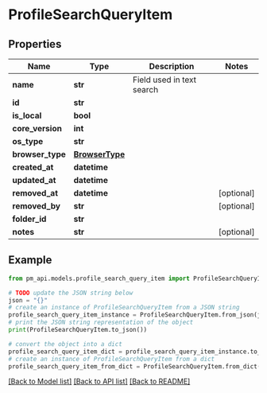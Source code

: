# ProfileSearchQueryItem


## Properties

Name | Type | Description | Notes
------------ | ------------- | ------------- | -------------
**name** | **str** | Field used in text search | 
**id** | **str** |  | 
**is_local** | **bool** |  | 
**core_version** | **int** |  | 
**os_type** | **str** |  | 
**browser_type** | [**BrowserType**](BrowserType.md) |  | 
**created_at** | **datetime** |  | 
**updated_at** | **datetime** |  | 
**removed_at** | **datetime** |  | [optional] 
**removed_by** | **str** |  | [optional] 
**folder_id** | **str** |  | 
**notes** | **str** |  | [optional] 

## Example

```python
from pm_api.models.profile_search_query_item import ProfileSearchQueryItem

# TODO update the JSON string below
json = "{}"
# create an instance of ProfileSearchQueryItem from a JSON string
profile_search_query_item_instance = ProfileSearchQueryItem.from_json(json)
# print the JSON string representation of the object
print(ProfileSearchQueryItem.to_json())

# convert the object into a dict
profile_search_query_item_dict = profile_search_query_item_instance.to_dict()
# create an instance of ProfileSearchQueryItem from a dict
profile_search_query_item_from_dict = ProfileSearchQueryItem.from_dict(profile_search_query_item_dict)
```
[[Back to Model list]](../README.md#documentation-for-models) [[Back to API list]](../README.md#documentation-for-api-endpoints) [[Back to README]](../README.md)


